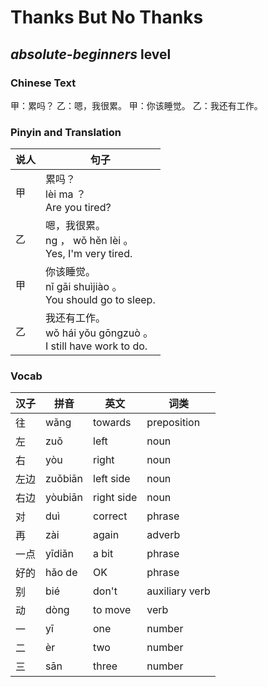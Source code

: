 # Thanks But No Thanks
## *absolute-beginners* level

### Chinese Text
甲：累吗？
乙：嗯，我很累。
甲：你该睡觉。
乙：我还有工作。

### Pinyin and Translation
|说人|句子|
|----|----|
|甲|累吗？<br />lèi ma ？<br />Are you tired?|
|乙|嗯，我很累。<br />ng ， wǒ hěn lèi 。<br />Yes, I'm very tired.|
|甲|你该睡觉。<br />nǐ gāi shuìjiào 。<br />You should go to sleep.|
|乙|我还有工作。<br />wǒ hái yǒu gōngzuò 。<br />I still have work to do.|
### Vocab
|汉子|拼音|英文|词类|
|----|----|----|----|
|往|wǎng|towards|preposition|
|左|zuǒ|left|noun|
|右|yòu|right|noun|
|左边|zuǒbiān|left side|noun|
|右边|yòubiān|right side|noun|
|对|duì|correct|phrase|
|再|zài|again|adverb|
|一点|yīdiǎn|a bit|phrase|
|好的|hǎo de|OK|phrase|
|别|bié|don't|auxiliary verb|
|动|dòng|to move|verb|
|一|yī|one|number|
|二|èr|two|number|
|三|sān|three|number|